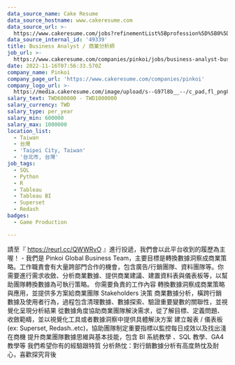 ```yaml
---
data_source_name: Cake Resume
data_source_hostname: www.cakeresume.com
data_source_url: >-
  https://www.cakeresume.com/jobs?refinementList%5Bprofession%5D%5B0%5D=game-production&range%5Bsalary_range%5D%5Bmin%5D=1000000
data_source_internal_id: '49339'
title: Business Analyst / 商業分析師
job_url: >-
  https://www.cakeresume.com/companies/pinkoi/jobs/business-analyst-business-analyst-bcbf3f
date: 2022-11-16T07:56:33.570Z
company_name: Pinkoi
company_page_url: 'https://www.cakeresume.com/companies/pinkoi'
company_logo_url: >-
  https://media.cakeresume.com/image/upload/s--G97l8b__--/c_pad,fl_png8,h_200,w_200/v1611730048/lgsmicrahgjmtt8rntq2.png
salary_text: TWD600000 - TWD1000000
salary_currency: TWD
salary_type: per_year
salary_min: 600000
salary_max: 1000000
location_list:
  - Taiwan
  - 台灣
  - 'Taipei City, Taiwan'
  - '台北市, 台灣'
job_tags:
  - SQL
  - Python
  - R
  - Tableau
  - Tableau BI
  - Superset
  - Redash
badges:
  - Game Production

---
```


請至『 https://reurl.cc/QWWRvO 』進行投遞，我們會以此平台收到的履歷為主喔！ - 我們是 Pinkoi Global Business Team，主要目標是轉換數據洞察成商業策略。工作職責會有大量跨部門合作的機會，包含廣告/行銷團隊、資料團隊等。你需要進行需求收斂、分析商業數據、提供商業建議、建置資料表與儀表板等，以幫助團隊轉換數據為可執行策略。 你需要負責的工作內容 轉換數據洞察成商業策略與應用，並提供多方案給商業團隊 Stakeholders 決策 商業數據分析，橫跨行銷數據及使用者行為，過程包含清理數據、數據探索、驗證重要變數的關聯性，並視覺化呈現分析結果 從數據角度協助商業團隊解決需求，從了解目標、定義問題、收斂範疇，並以視覺化工具或者數據洞察中提供具體解決方案 建立報表 / 儀表板 (ex: Superset, Redash..etc)，協助團隊制定重要指標以監控每日成效以及找出淺在商機 提升商業團隊數據思維與基本技能，包含 BI 系統教學 、SQL 教學、GA4 教學等 我們希望你有的經驗跟特質 分析熱忱：對行銷數據分析有高度熱忱及耐心，喜歡探究背後